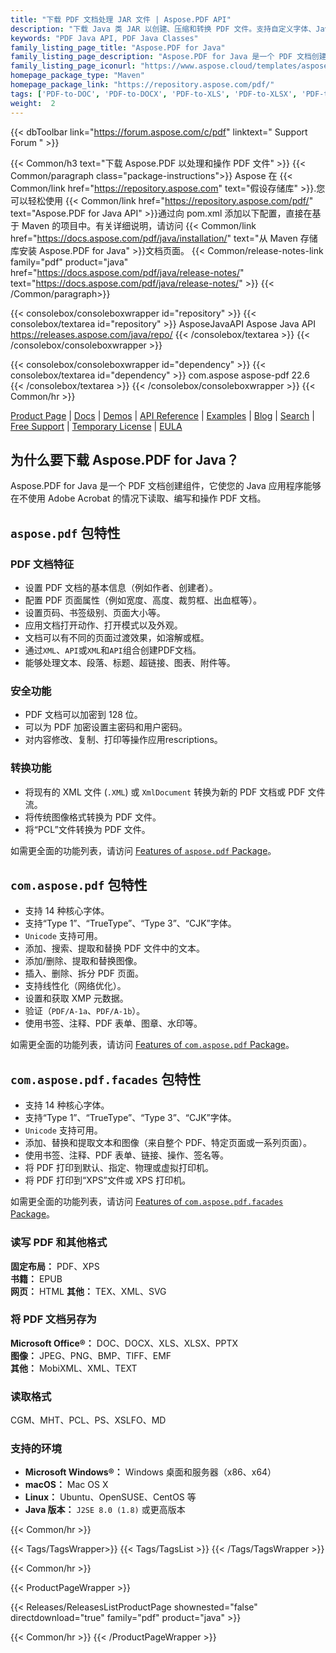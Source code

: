 ```yaml
---
title: "下载 PDF 文档处理 JAR 文件 | Aspose.PDF API"
description: "下载 Java 类 JAR 以创建、压缩和转换 PDF 文件。支持自定义字体、JavaScript、书签、图像、导出、注释、表单和打印。"
keywords: "PDF Java API, PDF Java Classes"
family_listing_page_title: "Aspose.PDF for Java"
family_listing_page_description: "Aspose.PDF for Java 是一个 PDF 文档创建 API，它使 Java 应用程序能够在不使用 Adobe Acrobat 的情况下读取、编写和操作 PDF 文档。它支持处理 PDF、XFA、TXT、HTML、PCL、XML、XPS 和图像文件格式。"
family_listing_page_iconurl: "https://www.aspose.cloud/templates/aspose/App_Themes/V3/images/pdf/272x272/aspose_pdf-for-java-min.png"
homepage_package_type: "Maven"
homepage_package_link: "https://repository.aspose.com/pdf/"
tags: ['PDF-to-DOC', 'PDF-to-DOCX', 'PDF-to-XLS', 'PDF-to-XLSX', 'PDF-to-PPTX', 'PDF-to-TIFF', 'PDF-to-SVG', 'PDF-to-EPUB', 'PDF-to-LaTeX', 'PDF-to-TeX', 'PDF-to-TXT', 'PDF-to-XPS', 'PDFA-to-PDF']
weight:  2
---
```


{{< dbToolbar link="https://forum.aspose.com/c/pdf" linktext=" Support Forum " >}}

{{< Common/h3 text="下载 Aspose.PDF 以处理和操作 PDF 文件"  >}}
{{< Common/paragraph class="package-instructions">}}
Aspose 在
{{< Common/link href="https://repository.aspose.com" text="假设存储库"  >}}.您可以轻松使用
{{< Common/link href="https://repository.aspose.com/pdf/" text="Aspose.PDF for Java API"  >}}通过向 pom.xml 添加以下配置，直接在基于 Maven 的项目中。有关详细说明，请访问
{{< Common/link href="https://docs.aspose.com/pdf/java/installation/" text="从 Maven 存储库安装 Aspose.PDF for Java"  >}}文档页面。
{{< Common/release-notes-link family="pdf" product="java" href="https://docs.aspose.com/pdf/java/release-notes/" text="https://docs.aspose.com/pdf/java/release-notes/"  >}}
{{< /Common/paragraph>}}

{{< consolebox/consoleboxwrapper id="repository" >}}
   {{< consolebox/textarea id="repository" >}} 
      <repository>
      <id>AsposeJavaAPI</id>
      <name>Aspose Java API</name>
      <url>https://releases.aspose.com/java/repo/</url>
      </repository> 
   {{< /consolebox/textarea >}}
{{< /consolebox/consoleboxwrapper >}}

{{< consolebox/consoleboxwrapper id="dependency" >}}
   {{< consolebox/textarea id="dependency" >}}
      <dependency>
      <groupId>com.aspose</groupId>
      <artifactId>aspose-pdf</artifactId>
      <version>22.6</version>
      </dependency>
   {{< /consolebox/textarea >}}
{{< /consolebox/consoleboxwrapper >}}
{{< Common/hr >}}

[Product Page](https://products.aspose.com/pdf/java) | [Docs](https://docs.aspose.com/pdf/java/) | [Demos](https://products.aspose.app/pdf/family) | [API Reference](https://reference.aspose.com/pdf/java) | [Examples](https://github.com/aspose-pdf/Aspose.PDF-for-Java/tree/master/Examples) | [Blog](https://blog.aspose.com/category/pdf/) | [Search](https://search.aspose.com/) | [Free Support](https://forum.aspose.com/c/pdf) | [Temporary License](https://purchase.aspose.com/temporary-license) | [EULA](https://about.aspose.com/legal/eula/)

## 为什么要下载 Aspose.PDF for Java？

Aspose.PDF for Java 是一个 PDF 文档创建组件，它使您的 Java 应用程序能够在不使用 Adobe Acrobat 的情况下读取、编写和操作 PDF 文档。

## `aspose.pdf` 包特性

### PDF 文档特征

- 设置 PDF 文档的基本信息（例如作者、创建者）。
- 配置 PDF 页面属性（例如宽度、高度、裁剪框、出血框等）。
- 设置页码、书签级别、页面大小等。
- 应用文档打开动作、打开模式以及外观。
- 文档可以有不同的页面过渡效果，如溶解或框。
- 通过`XML`、`API`或`XML`和`API`组合创建PDF文档。
- 能够处理文本、段落、标题、超链接、图表、附件等。

### 安全功能

- PDF 文档可以加密到 128 位。
- 可以为 PDF 加密设置主密码和用户密码。
- 对内容修改、复制、打印等操作应用rescriptions。

### 转换功能

- 将现有的 XML 文件 (`.XML`) 或 `XmlDocument` 转换为新的 PDF 文档或 PDF 文件流。
- 将传统图像格式转换为 PDF 文件。
- 将“PCL”文件转换为 PDF 文件。

如需更全面的功能列表，请访问 [Features of `aspose.pdf` Package](https://docs.aspose.com/pdf/java/features-of-aspose-pdf-package/)。

## `com.aspose.pdf` 包特性

- 支持 14 种核心字体。
- 支持“Type 1”、“TrueType”、“Type 3”、“CJK”字体。
- `Unicode` 支持可用。
- 添加、搜索、提取和替换 PDF 文件中的文本。
- 添加/删除、提取和替换图像。
- 插入、删除、拆分 PDF 页面。
- 支持线性化（网络优化）。
- 设置和获取 XMP 元数据。
- 验证（`PDF/A-1a`、`PDF/A-1b`）。
- 使用书签、注释、PDF 表单、图章、水印等。

如需更全面的功能列表，请访问 [Features of `com.aspose.pdf` Package](https://docs.aspose.com/pdf/java/features-of-com-aspose-pdf-package/)。

## `com.aspose.pdf.facades` 包特性

- 支持 14 种核心字体。
- 支持“Type 1”、“TrueType”、“Type 3”、“CJK”字体。
- `Unicode` 支持可用。
- 添加、替换和提取文本和图像（来自整个 PDF、特定页面或一系列页面）。
- 使用书签、注释、PDF 表单、链接、操作、签名等。
- 将 PDF 打印到默认、指定、物理或虚拟打印机。
- 将 PDF 打印到“XPS”文件或 XPS 打印机。

如需更全面的功能列表，请访问 [Features of `com.aspose.pdf.facades` Package](https://docs.aspose.com/pdf/java/features-of-com-aspose-pdf-facades-package/)。

### 读写 PDF 和其他格式

**固定布局：** PDF、XPS\
**书籍：** EPUB\
**网页：** HTML
**其他：** TEX、XML、SVG

### 将 PDF 文档另存为

**Microsoft Office®：** DOC、DOCX、XLS、XLSX、PPTX\
**图像：** JPEG、PNG、BMP、TIFF、EMF\
**其他：** MobiXML、XML、TEXT

### 读取格式

CGM、MHT、PCL、PS、XSLFO、MD

### 支持的环境

- **Microsoft Windows®：** Windows 桌面和服务器（x86、x64）
- **macOS：** Mac OS X
- **Linux：** Ubuntu、OpenSUSE、CentOS 等
- **Java 版本：** `J2SE 8.0 (1.8)` 或更高版本

{{< Common/hr >}}

{{< Tags/TagsWrapper>}}
 {{< Tags/TagsList >}}
{{< /Tags/TagsWrapper >}}

{{< Common/hr >}}

{{< ProductPageWrapper >}}
<!-- ReleasesListProductPage-->
   {{< Releases/ReleasesListProductPage shownested="false"  directdownload="true" family="pdf" product="java" >}}
<!-- /ReleasesListProductPage-->
{{< Common/hr >}}
{{< /ProductPageWrapper >}}

